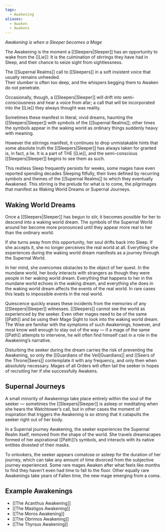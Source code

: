 ```yaml
---
tags:
  - Awakening
aliases:
  - Awaken
  - Awakens
---
```

_Awakening is when a Sleeper becomes a Mage_

The Awakening is the moment a [[Sleepers|Sleeper]] has an opportunity to wake from the [[Lie]]: 
It is the culmination of stirrings they have had in Sleep, and their chance to seize sight from sightlessness.

The [[Supernal Realms]] call to [[Sleepers]] in a soft insistent voice that usually remains unheeded. \
Their slumber is often too deep, and the whispers begging them to Awaken do not penetrate. 

Occasionally, though, a [[Sleepers|Sleeper]] will drift into semi-consciousness and hear a voice from afar; a call that will be incorporated into the [[Lie]] they always thought was reality.

Sometimes these manifest in literal, vivid dreams, haunting the [[Sleepers|Sleeper]] with symbols of the [[Supernal Realms]]; other times the symbols appear in the waking world as ordinary things suddenly heavy with meaning.

However the stirrings manifest, it continues to drop unmistakable hints that some absolute truth the [[Sleepers|Sleeper]] has always taken for granted is, in fact, a lie. It is a part of THE [[Lie]], and the semi-conscious [[Sleepers|Sleeper]] begins to see them as such.

This restless Sleep frequently persists for weeks, some mages have even reported spending decades Sleeping fitfully, their lives defined by recurring symbols and themes of the [[Supernal Realms]] to which they eventually Awakened. This stirring is the prelude for what is to come, the pilgrimages that manifest as Waking World Dreams or Supernal Journeys.

## Waking World Dreams
Once a [[Sleepers|Sleeper]] has begun to stir, it becomes possible for her to descend into a waking world dream. The symbols of the Supernal World around her become more pronounced until they appear more real to her than the ordinary world. 

If she turns away from this opportunity, her soul drifts back into Sleep. If she accepts it, she no longer perceives the real world at all. Everything she experiences during the waking world dream manifests as a journey through the Supernal World. 

In her mind, she overcomes obstacles to the object of her quest. In the mundane world, her body interacts with strangers as though they were people in her waking world dream. Everything that happens to her in the mundane world echoes in the waking dream, and everything she does in the waking world dream affects the events of the real world. In rare cases this leads to impossible events in the real world. 

Quiescence quickly erases these incidents from the memories of any [[Sleepers|Sleeper]] witnesses. [[Sleepers]] cannot see the world as experienced by the seeker. Even other mages need to be of the same [[Path]] and be using their Mage Sight to look into the waking world dream. The Wise are familiar with the symptoms of such Awakenings, however, and most know well enough to stay out of the way — if a mage of the same [[Path]] attempts to intervene, he will often find himself cast in a role in the Awakening’s narrative. 

Disturbing the seeker during the dream carries the risk of preventing the Awakening, so only the [[Guardians of the Veil|Guardians]] and [[Seers of the Throne|Seers]] contemplate it with any frequency, and only then when absolutely necessary. Mages of all Orders will often tail the seeker in hopes of recruiting her if she successfully Awakens.

## Supernal Journeys
A small minority of Awakenings take place entirely within the soul of the seeker — sometimes the [[Sleepers|Sleeper]] is asleep or meditating when she hears the Watchtower’s call, but in other cases the moment of inspiration that triggers the Awakening is so strong that it catapults the seeker right out of her body. 

In a Supernal journey Awakening, the seeker experiences the Supernal Realm itself, removed from the shape of the world. She travels dreamscapes formed of her aspirational [[Path]]’s symbols, and interacts with its native entities divested of their masks. 

To onlookers, the seeker appears comatose or asleep for the duration of her journey, which can take any amount of time divorced from the subjective journey experienced. Some rare mages Awaken after what feels like months to find they haven’t even had time to fall to the floor. Other equally rare Awakenings take years of Fallen time, the new mage emerging from a coma.

## Example Awakenings

- [[The Acanthus Awakening]]
- [[The Mastigos Awakening]]
- [[The Moros Awakening]]
- [[The Obrimos Awakening]]
- [[The Thyrsus Awakening]]
